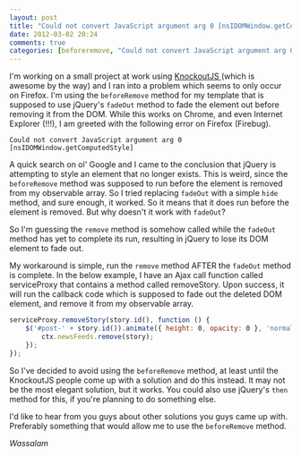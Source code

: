 ```yaml
---
layout: post
title: "Could not convert JavaScript argument arg 0 [nsIDOMWindow.getComputedStyle]"
date: 2012-03-02 20:24
comments: true
categories: [beforeremove, "Could not convert JavaScript argument arg 0 [nsIDOMWindow.getComputedStyle]", JavaScript, javascript, jquery, jQuery, KnockoutJS, knockoutjs, Web Development]
---
```

I'm working on a small project at work using <a title="KnockoutJS" href="http://knockoutjs.com/" target="_blank">KnockoutJS </a>(which is awesome by the way) and I ran into a problem which seems to only occur on Firefox. I'm using the `beforeRemove` method for my template that is supposed to use jQuery's `fadeOut` method to fade the element out before removing it from the DOM. While this works on Chrome, and even Internet Explorer (!!!), I am greeted with the following error on Firefox (Firebug).

```shell
Could not convert JavaScript argument arg 0 [nsIDOMWindow.getComputedStyle]
```

A quick search on ol' Google and I came to the conclusion that jQuery is attempting to style an element that no longer exists. This is weird, since the `beforeRemove` method was supposed to run before the element is removed from my observable array. So I tried replacing `fadeOut` with a simple `hide` method, and sure enough, it worked. So it means that it does run before the element is removed. But why doesn't it work with `fadeOut`?

So I'm guessing the `remove` method is somehow called while the `fadeOut` method has yet to complete its run, resulting in jQuery to lose its DOM element to fade out.

My workaround is simple, run the `remove` method AFTER the `fadeOut` method is complete. In the below example, I have an Ajax call function called serviceProxy that contains a method called removeStory. Upon success, it will run the callback code which is supposed to fade out the deleted DOM element, and remove it from my observable array.

```javascript
serviceProxy.removeStory(story.id(), function () {
	$('#post-' + story.id()).animate({ height: 0, opacity: 0 }, 'normal', function () {
		ctx.newsFeeds.remove(story);
	});
});
```

So I've decided to avoid using the `beforeRemove` method, at least until the KnockoutJS people come up with a solution and do this instead. It may not be the most elegant solution, but it works. You could also use jQuery's `then` method for this, if you're planning to do something else.

I'd like to hear from you guys about other solutions you guys came up with. Preferably something that would allow me to use the `beforeRemove` method.

<em>Wassalam</em>
